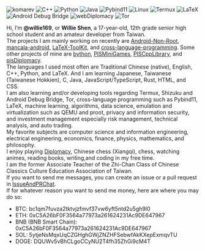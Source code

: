 ![komarev](https://komarev.com/ghpvc/?username=Willie169&color=brightgreen&label=Profile+Views&abbreviated=true)
![C++](https://img.shields.io/badge/C++-00599C)
![Python](https://img.shields.io/badge/Python-3776AB)
![Java](https://img.shields.io/badge/Java-F89820)
![Pybind11](https://img.shields.io/badge/Pybind11-A49B6B)
![Linux](https://img.shields.io/badge/Linux-FCC624)
![Termux](https://img.shields.io/badge/Termux-000000)
![LaTeX](https://img.shields.io/badge/LaTeX-008080)
![Android Debug Bridge](https://img.shields.io/badge/Android%20Debug%20Bridge-3DDC84)
![webDiplomacy](https://img.shields.io/badge/webDiplomacy-35781D)
![Tor](https://img.shields.io/badge/Tor-80449C)

Hi, I’m **@willie169**, or **Willie Shen**, a 17-year-old, 12th grade senior high school student and an amateur developer from Taiwan.\
The projects I am mainly working on recently are [Android-Non-Root](https://github.com/Willie169/Android-Non-Root), [mancala-android](https://github.com/Willie169/mancala-android), [LaTeX-ToolKit](https://github.com/Willie169/LaTeX-ToolKit), and [cross-language-programming](https://github.com/Willie169/cross-language-programming). Some other projects of mine are [bython](https://github.com/Willie169/bython), [PISMiniGames](https://github.com/PythonIsSlowOrg/PISMiniGames), [PISCppLibrary](https://github.com/PythonIsSlowOrg/PISCppLibrary), and [pisDiplomacy](https://github.com/PythonIsSlowOrg/pisDiplomacy).\
The languages I used most often are Traditional Chinese (native), English, C++, Python, and LaTeX. And I am learning Japanese, Taiwanese (Taiwanese Hokkien), C, Java, JavaScript/TypeScript, Rust, HTML, and CSS.\
I am also learning and/or developing tools regarding Termux, Shizuku and Android Debug Bridge, Tor, cross-language programming such as Pybind11, LaTeX, machine learning, algorithms, data science, emulation and virtualization such as QEMU and proot, privacy and information security, and investment management especially risk management, technical analysis, and auto trading.\
My favorite subjects are computer science and information engineering, electrical engineering, economics, finance, physics, mathematics, and philosophy.\
I enjoy playing [Diplomacy](https://webdiplomacy.net/userprofile.php?userID=222135), Chinese chess (Xiangqi), chess, watching animes, reading books, writing,and coding in my free time.\
I am the former Associate Teacher of the Zhi-Chan Class of Chinese Classics Culture Education Association of Taiwan.\
If you want to send me messages, you can create an issue or a pull request in [IssueAndPRChat](https://github.com/Willie169/IssueAndPRChat).\
If for whatever reason you want to send me money, here are where you may do so:
- BTC:
  bc1qm7fuvza2tktvjzfmvf37vw6yft5ntd2u5gh9l0
- ETH:
  0xC5A26bF0F3564a77973a261624231Ac9DE647967
- BNB (BNB Smart Chain):
  0xC5A26bF0F3564a77973a261624231Ac9DE647967
- SOL:
  5ytjeNsMqxUqCZGHghGWjZNZHFSebwfAkKXepExmqvTU
- DOGE:
  DQUWv5vBhCLgoCCyNU2T4fh35ZhGi9cM4T